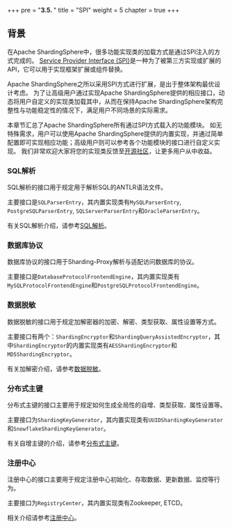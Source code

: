 +++
pre = "<b>3.5. </b>"
title = "SPI"
weight = 5
chapter = true
+++

## 背景

在Apache ShardingSphere中，很多功能实现类的加载方式是通过SPI注入的方式完成的。
[Service Provider Interface (SPI)](https://docs.oracle.com/javase/tutorial/sound/SPI-intro.html)是一种为了被第三方实现或扩展的API，它可以用于实现框架扩展或组件替换。

Apache ShardingSphere之所以采用SPI方式进行扩展，是出于整体架构最优设计考虑。
为了让高级用户通过实现Apache ShardingSphere提供的相应接口，动态将用户自定义的实现类加载其中，从而在保持Apache ShardingSphere架构完整性与功能稳定性的情况下，满足用户不同场景的实际需求。

本章节汇总了Apache ShardingSphere所有通过SPI方式载入的功能模块。
如无特殊需求，用户可以使用Apache ShardingSphere提供的内置实现，并通过简单配置即可实现相应功能；高级用户则可以参考各个功能模块的接口进行自定义实现。
我们非常欢迎大家将您的实现类反馈至[开源社区](https://github.com/apache/incubator-shardingsphere/pulls)，让更多用户从中收益。

### SQL解析

SQL解析的接口用于规定用于解析SQL的ANTLR语法文件。

主要接口是`SQLParserEntry`，其内置实现类有`MySQLParserEntry`, `PostgreSQLParserEntry`, `SQLServerParserEntry`和`OracleParserEntry`。

有关SQL解析介绍，请参考[SQL解析](/cn/features/sharding/principle/parse/)。

### 数据库协议

数据库协议的接口用于Sharding-Proxy解析与适配访问数据库的协议。

主要接口是`DatabaseProtocolFrontendEngine`，其内置实现类有`MySQLProtocolFrontendEngine`和`PostgreSQLProtocolFrontendEngine`。

### 数据脱敏

数据脱敏的接口用于规定加解密器的加密、解密、类型获取、属性设置等方式。

主要接口有两个：`ShardingEncryptor`和`ShardingQueryAssistedEncryptor`，其中`ShardingEncryptor`的内置实现类有`AESShardingEncryptor`和`MD5ShardingEncryptor`。

有关加解密介绍，请参考[数据脱敏](/cn/features/orchestration/encrypt/)。

### 分布式主键

分布式主键的接口主要用于规定如何生成全局性的自增、类型获取、属性设置等。

主要接口为`ShardingKeyGenerator`，其内置实现类有`UUIDShardingKeyGenerator`和`SnowflakeShardingKeyGenerator`。

有关自增主键的介绍，请参考[分布式主键](/cn/features/sharding/other-features/key-generator/)。

### 注册中心

注册中心的接口主要用于规定注册中心初始化、存取数据、更新数据、监控等行为。

主要接口为`RegistryCenter`，其内置实现类有Zookeeper, ETCD。

相关介绍请参考[注册中心](/cn/features/orchestration/supported-registry-repo/)。
